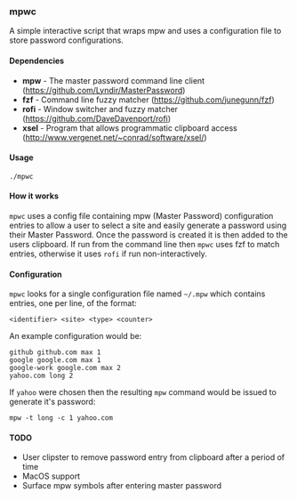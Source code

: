 ### mpwc

A simple interactive script that wraps mpw and uses a configuration file to store password configurations.

#### Dependencies

* **mpw** - The master password command line client (https://github.com/Lyndir/MasterPassword)
* **fzf** - Command line fuzzy matcher (https://github.com/junegunn/fzf)
* **rofi** - Window switcher and fuzzy matcher (https://github.com/DaveDavenport/rofi)
* **xsel** - Program that allows programmatic clipboard access (http://www.vergenet.net/~conrad/software/xsel/)

#### Usage

    ./mpwc

#### How it works

`mpwc` uses a config file containing mpw (Master Password) configuration entries to allow a user to select a site and easily generate a password using their Master Password. Once the password is created it is then added to the users clipboard. If run from the command line then `mpwc` uses fzf to match entries, otherwise it uses `rofi` if run non-interactively.

#### Configuration

`mpwc` looks for a single configuration file named `~/.mpw` which contains entries, one per line, of the format:

    <identifier> <site> <type> <counter>

An example configuration would be:

    github github.com max 1
    google google.com max 1
    google-work google.com max 2
    yahoo.com long 2

If `yahoo` were chosen then the resulting `mpw` command would be issued to generate it's password:

    mpw -t long -c 1 yahoo.com

#### TODO

* User clipster to remove password entry from clipboard after a period of time
* MacOS support
* Surface mpw symbols after entering master password
